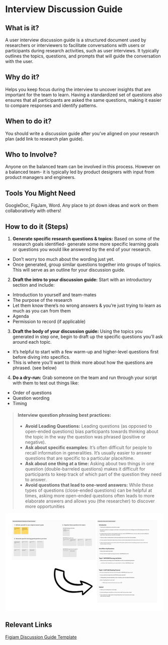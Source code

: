 # Interview Discussion Guide

## What is it? 
A user interview discussion guide is a structured document used by researchers or interviewers to facilitate conversations with users or participants during research activities, such as user interviews. It typically outlines the topics, questions, and prompts that will guide the conversation with the user.

## Why do it? 
Helps you keep focus during the interview to uncover insights that are important for the team to learn. Having a standardized set of questions also ensures that all participants are asked the same questions, making it easier to compare responses and identify patterns.

## When to do it?
You should write a discussion guide after you’ve aligned on your research plan (add link to research plan guide). 

## Who to Involve?
Anyone on the balanced team can be involved in this process. However on a balanced team- it is typically led by product designers with input from product managers and engineers.

## Tools You Might Need
GoogleDoc, FigJam, Word. Any place to jot down ideas and work on them collaboratively with others! 

## How to do it (Steps)
1. **Generate specific research questions & topics:** Based on some of the research goals identified- generate some more specific learning goals or questions you would like answered by the end of your research.

-    Don’t worry too much about the wording just yet. 
-    Once generated, group similar questions together into groups of topics. This will serve as an outline for your discussion guide.

2. **Draft the intro to your discussion guide:** Start with an introductory section and include:


-    Introduction to yourself and team-mates 
-    The purpose of the research
-    Let them know there’s no wrong answers & you’re just trying to learn as much as you can from them
-    Agenda
-    Permission to record (if applicable)

3. **Draft the body of your discussion guide:** Using the topics you generated in step one, begin to draft up the specific questions you’ll ask around each topic.


-    It’s helpful to start with a few warm-up and higher-level questions first before diving into specifics.  
-    This is where you’ll want to think more about how the questions are phrased. (see below)

4. **Do a dry-run:** Grab someone on the team and run through your script with them to test out things like:


-    Order of questions
-    Question wording
-    Timing

> #### Interview question phrasing best practices:
 > * **Avoid Leading Questions:** Leading questions (as opposed to open-ended questions) bias participants towards thinking about the topic in the way the question was phrased (positive or negative).  
 > * **Ask about specific examples:** It’s often difficult for people to recall information in generalities. It’s usually easier to answer questions that are specific to a particular place/time.   
 > * **Ask about one thing at a time:** Asking about two things in one question (double-barreled questions) makes it difficult for participants to keep track of which part of the question they need to answer.  
 > * **Avoid questions that lead to one-word answers:** While these types of questions (close-ended questions) can be helpful at times, asking more open-ended questions often leads to more elaborate answers and allows you (the researcher) to discover more opportunities

![Interview Guide Example](../../../assets/InterviewGuide-Example.png) 

## Relevant Links
[Figjam Discussion Guide Template](https://www.figma.com/file/XwZ4aZIkMDG4RDt2ZMMVPb/A-Product-Design-Process?type=whiteboard&node-id=94-887&t=dTOhh0Rvn2QxAnVH-4)
